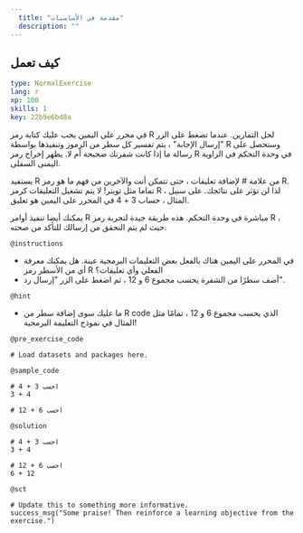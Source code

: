 ```yaml
---
  title: "مقدمة في الأساسيات"
  description: ""
---
```


## كيف تعمل

```yaml
type: NormalExercise 
lang: r
xp: 100 
skills: 1
key: 22b9e6bd8a   
```


في محرر على اليمين يجب عليك كتابة رمز R لحل التمارين. عندما تضغط على الزر "إرسال الإجابة" ، يتم تفسير كل سطر من الرموز وتنفيذها بواسطة R وستحصل على رسالة ما إذا كانت شفرتك صحيحة أم لا. يظهر إخراج رمز R في وحدة التحكم في الزاوية اليمنى السفلى.

يستفيد R من علامة # لإضافة تعليقات ، حتى تتمكن أنت والآخرين من فهم ما هو رمز R. تماما مثل تويتر! لا يتم تشغيل التعليقات كرمز R ، لذا لن تؤثر على نتائجك. على سبيل المثال ، حساب 3 + 4 في المحرر على اليمين هو تعليق.

يمكنك أيضا تنفيذ أوامر R مباشرة في وحدة التحكم. هذه طريقة جيدة لتجربة رمز R ، حيث لم يتم التحقق من إرسالك للتأكد من صحته.


`@instructions`
- في المحرر على اليمين هناك بالفعل بعض التعليمات البرمجية عينة. هل يمكنك معرفة أي من الأسطر رمز R الفعلي وأي تعليقات؟
- أضف سطرًا من الشفرة يحسب مجموع 6 و 12 ، ثم اضغط على الزر "إرسال رد".

`@hint`
- ما عليك سوى إضافة سطر من R code الذي يحسب مجموع 6 و 12 ، تمامًا مثل المثال في نموذج التعليمة البرمجية!

`@pre_exercise_code`

```{r}
# Load datasets and packages here.
```

`@sample_code`

```{r}
# احسب 3 + 4
3 + 4

# احسب 6 + 12

```

`@solution`

```{r}
# احسب 3 + 4
3 + 4

# احسب 6 + 12
6 + 12
```

`@sct`

```{r}
# Update this to something more informative.
success_msg("Some praise! Then reinforce a learning objective from the exercise.")
```
